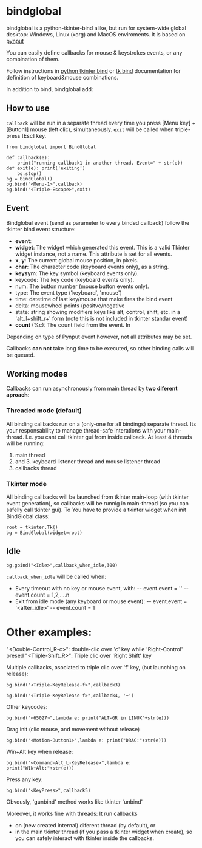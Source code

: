 # bindglobal
bindglobal is a python-tkinter-bind alike, but run for system-wide global desktop: Windows, Linux (xorg) and MacOS
enviroments. It is based on [pynput](https://pynput.readthedocs.io)

You can easily define callbacks for mouse & keystrokes events, or any combination of them.

Follow instructions in [python tkinter bind](https://effbot.org/tkinterbook/tkinter-events-and-bindings.htm) or [tk
bind](https://www.tcl.tk/man/tcl8.6/TkCmd/bind.htm) documentation for definition of keyboard&mouse combinations.

In addition to bind, bindglobal add:

**<Idle>**
**<Long>**

## How to use

`callback` will be run in a separate thread every time you press [Menu key] + [Button1] mouse (left clic), simultaneously.
 `exit` will be called when triple-press [Esc] key.

    from bindglobal import BindGlobal

    def callback(e): 
        print("running callback1 in another thread. Event=" + str(e)) 
    def exit(e): print('exiting')
        bg.stop()
    bg = BindGlobal()
    bg.bind("<Menu-1>",callback) 
    bg.bind("<Triple-Escape>",exit) 


 

## Event
Bindglobal event (send as parameter to every binded callback) follow the tkinter bind event structure:
 - **event**:
 - **widget**: The widget which generated this event. This is a valid Tkinter
            widget instance, not a name. This attribute is set for all events.
 - **x**, **y**: The current global mouse position, in pixels.
 - **char**: The character code (keyboard events only), as a string.
 - **keysym**: The key symbol (keyboard events only).
 - keycode: The key code (keyboard events only).
 - num: The button number (mouse button events only).
 - type: The event type ('keyboard', 'mouse')
 - time: datetime of last key/mouse that make fires the bind event
 - delta: mousewheel points (positve/negative
 - state: string showing modifiers keys like alt, control, shift, etc.
            in a 'alt_l+shift_r+' form
            (note this is not included in tkinter standar event)
 - **count** (%c): The count field from the event. In <Idle>

Depending on type of Pynput event however, not all attributes may be set.


Callbacks **can not** take long time to be executed, so other binding calls will be queued.

## Working modes
Callbacks can run asynchronously from main thread by **two diferent aproach**:

### Threaded mode (default)
All binding callbacks run on a (only-one for all bindings) separate thread. Its your responsability to manage
thread-safe interations with your main-thread. I.e. you cant call tkinter gui from inside callback. At least 4
threads will be running: 
1. main thread 
2. and 3. keyboard listener thread and mouse listener thread 
4. callbacks thread

### Tkinter mode
All binding callbacks will be launched from tkinter main-loop (with tkinter event generation), so callbacks will
be runnig in main-thread (so you can safelly call tkinter gui). To You have to provide a tkinter widget when
init BindGlobal class:

    root = tkinter.Tk() 
    bg = BindGlobal(widget=root)

## Idle

`bg.gbind("<Idle>",callback_when_idle,300)`

`callback_when_idle` will be called when:
- Every timeout with no key or mouse event, with:
-- event.event = '<Idle>'
-- event.count = 1,2,....n
- Exit from idle mode (any keyboard or mouse event):
-- event.event = '<after_idle>'
-- event.count = 1
 
# Other examples:

"<Double-Control_R-c>": double-clic over 'c' key while 'Right-Control' presed
"<Triple-Shift_R>": Triple clic over 'Right Shift' key

Multiple callbacks, asociated to triple clic over 'f' key, (but launching on release):

`bg.bind("<Triple-KeyRelease-f>",callback3)`

`bg.bind("<Triple-KeyRelease-f>",callback4, '+')`
    
Other keycodes:

`bg.bind("<65027>",lambda e: print("ALT-GR in LINUX"+str(e)))`

Drag init (clic mouse, and movement without release)

`bg.bind("<Motion-Button1>",lambda e: print("DRAG:"+str(e)))`

Win+Alt key when release:

`bg.bind("<Command-Alt_L-KeyRelease>",lambda e: print("WIN+Alt:"+str(e)))`

Press any key:

`bg.bind("<KeyPress>",callback5)`

Obvously, 'gunbind' method works like tkinter 'unbind'

Moreover, it works fine with threads:
It run callbacks 
- on (new created internal) diferent thread (by default),
    or
- in the main tkinter thread (if you pass a tkinter widget when create), so you can safely interact with tkinter inside the callbacks.
